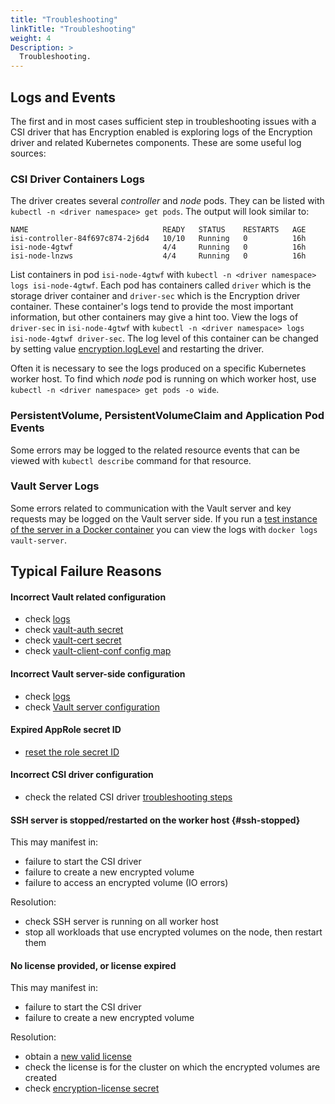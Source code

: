 ```yaml
---
title: "Troubleshooting"
linkTitle: "Troubleshooting"
weight: 4
Description: >
  Troubleshooting.
---
```


## Logs and Events

The first and in most cases sufficient step in troubleshooting issues with a CSI driver that has Encryption enabled 
is exploring logs of the Encryption driver and related Kubernetes components. These are some useful log sources:

### CSI Driver Containers Logs

The driver creates several *controller* and *node* pods. They can be listed with `kubectl -n <driver namespace> get pods`. 
The output will look similar to:

```
NAME                              READY   STATUS    RESTARTS   AGE
isi-controller-84f697c874-2j6d4   10/10   Running   0          16h
isi-node-4gtwf                    4/4     Running   0          16h
isi-node-lnzws                    4/4     Running   0          16h
```

List containers in pod `isi-node-4gtwf` with `kubectl -n <driver namespace> logs isi-node-4gtwf`. 
Each pod has containers called `driver` which is the storage driver container and `driver-sec` which is the Encryption driver container. 
These container's logs tend to provide the most important information, but other containers may give a hint too.
View the logs of `driver-sec` in `isi-node-4gtwf` with `kubectl -n <driver namespace> logs isi-node-4gtwf driver-sec`.
The log level of this container can be changed by setting value [encryption.logLevel](../deployment#helm-chart-values) and restarting the driver.

Often it is necessary to see the logs produced on a specific Kubernetes worker host. 
To find which *node* pod is running on which worker host, use `kubectl -n <driver namespace> get pods -o wide`.

### PersistentVolume, PersistentVolumeClaim and Application Pod Events

Some errors may be logged to the related resource events that can be viewed with `kubectl describe` command for that resource.

### Vault Server Logs

Some errors related to communication with the Vault server and key requests may be logged on the Vault server side.
If you run a [test instance of the server in a Docker container](../vault#vault-server-installation) you can view the logs with `docker logs vault-server`.

## Typical Failure Reasons

#### Incorrect Vault related configuration

- check [logs](#logs-and-events)
- check [vault-auth secret](../deployment#secret-vault-auth)
- check [vault-cert secret](../deployment#secret-vault-cert)
- check [vault-client-conf config map](../deployment#configmap-vault-client-conf)

#### Incorrect Vault server-side configuration

- check [logs](#logs-and-events)
- check [Vault server configuration](../vault#minimum-server-configuration)

#### Expired AppRole secret ID

- [reset the role secret ID](../vault#set-role-id-and-secret-id-to-the-role) 

#### Incorrect CSI driver configuration

- check the related CSI driver [troubleshooting steps](../../../csidriver/troubleshooting)

#### SSH server is stopped/restarted on the worker host {#ssh-stopped}

This may manifest in:
- failure to start the CSI driver
- failure to create a new encrypted volume
- failure to access an encrypted volume (IO errors)

Resolution:
- check SSH server is running on all worker host
- stop all workloads that use encrypted volumes on the node, then restart them

#### No license provided, or license expired

This may manifest in:
- failure to start the CSI driver
- failure to create a new encrypted volume

Resolution:
- obtain a [new valid license](../../../license)
- check the license is for the cluster on which the encrypted volumes are created
- check [encryption-license secret](../deployment#secret-encryption-license)

